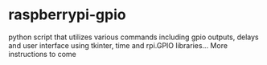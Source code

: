 # raspberrypi-gpio
python script that utilizes various commands including gpio outputs, delays and user interface using tkinter, time and rpi.GPIO libraries... More instructions to come
